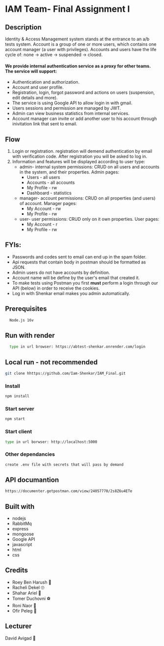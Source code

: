 # IAM Team- Final Assignment I

## Description
Identity & Access Management system stands at the entrance to an a/b tests system.
Account is a group of one or more users, which contains one account manager (a user with privileges).
Accounts and users have the life cycle of: none → active → suspended → closed.

#### We provide internal authentication service as a proxy for other teams. The service will support:
* Authentication and authorization.
* Account and user profile.
* Registration, login, forgot password and actions on users (suspension, edit details and more).
* The service is using Google API to allow login in with gmail.
* Users sessions and permission are managed by JWT.
* Admin can view business statistics from internal services.
* Account manager can invite or add another user to his account through inivitation link that sent to email.

## Flow
1.  Login or registration.
    registration will demend authentication by email with verification code.
    After registration you will be asked to log in.
2.  Information and features will be displayed according to user type:
    * admin- internal system permissions: CRUD on all users and accounts in the system, and their properties. Admin pages: 
      - Users - all users 
      - Accounts - all accounts
      - My Profile - rw
      - Dashboard - statistics
    * manager- account permissions: CRUD on all properties (and users) of account. Manager pages:
      - My Account - rw
      - My Profile - rw
    * user- user permissions: CRUD only on it own properties. User pages:
      - My Account - r
      - My Profile - rw

## FYIs:
* Passwords and codes sent to email can end up in the spam folder.
* Api requests that contain body in postman should be formatted as JSON.
* Admin users do not have accounts by definition.
* Account name will be define by the user's email that created it.
* To make tests using Postman you first **must** perform a login through our API (below) in order to receive the cookies.
* Log in with Shenkar email makes you admin automatically. 

## Prerequisites
```bash
  Node.js 16v
```
## Run with render
```bash
  type in url browser: https://abtest-shenkar.onrender.com/login
```
## Local run - not recommended
```bash
git clone hhttps://github.com/Iam-Shenkar/IAM_Final.git
```
### Install
```bash
npm install
```
### Start server
```bash
npm start
```
### Start client
```bash
type in url borwser: http://localhost:5000 
```
### Other dependancies
```bash
create .env file with secrets that will pass by demand 
```
## API documantion
```bash
https://documenter.getpostman.com/view/24057770/2s8Z6u4ETe
```
## Built with
* nodejs
* RabbitMq
* express
* mongoose
* Google API
* javascript
* html
* css

## Credits
* Roey Ben Harush :ring:
* Racheli Dekel :roll_eyes:
* Shahar Ariel :guitar:
* Tomer Duchovni 	:soccer:
* Roni Naor :socks:
* Ofir Peleg :tomato:

## Lecturer
David Avigad :lollipop:

